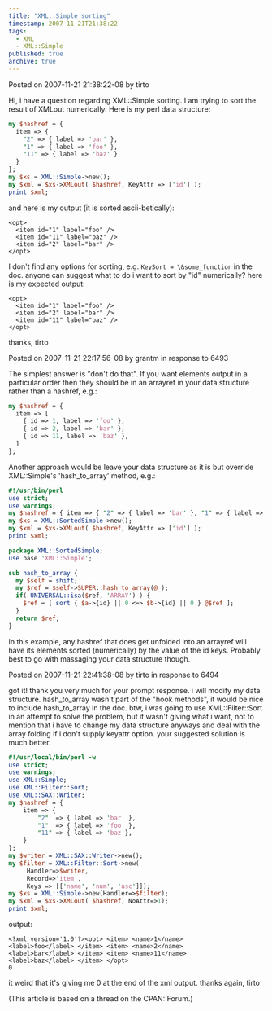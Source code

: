 ```yaml
---
title: "XML::Simple sorting"
timestamp: 2007-11-21T21:38:22
tags:
  - XML
  - XML::Simple
published: true
archive: true
---
```




Posted on 2007-11-21 21:38:22-08 by tirto

Hi, i have a question regarding XML::Simple sorting.
I am trying to sort the result of XMLout numerically.
Here is my perl data structure:

```perl
my $hashref = {
  item => {
    "2" => { label => 'bar' },
    "1" => { label => 'foo' },
    "11" => { label => 'baz' }
  }
};
my $xs = XML::Simple->new();
my $xml = $xs->XMLout( $hashref, KeyAttr => ['id'] );
print $xml;
```

and here is my output (it is sorted ascii-betically):

```
<opt>
  <item id="1" label="foo" />
  <item id="11" label="baz" />
  <item id="2" label="bar" />
</opt>
```

I don't find any options for sorting, e.g. `KeySort = \&some_function`
in the doc. anyone can suggest what to do i want to sort by "id" numerically?
here is my expected output:

```
<opt>
  <item id="1" label="foo" />
  <item id="2" label="bar" />
  <item id="11" label="baz" />
</opt>
```

thanks, tirto

Posted on 2007-11-21 22:17:56-08 by grantm in response to 6493

The simplest answer is "don't do that".
If you want elements output in a particular order then they should
be in an arrayref in your data structure rather than a hashref, e.g.:

```perl
my $hashref = {
  item => [
    { id => 1, label => 'foo' },
    { id => 2, label => 'bar' },
    { id => 11, label => 'baz' },
  ]
};
```

Another approach would be leave your data structure as it is
but override XML::Simple's 'hash_to_array' method, e.g.:

```perl
#!/usr/bin/perl
use strict;
use warnings;
my $hashref = { item => { "2" => { label => 'bar' }, "1" => { label => 'foo' }, "11" => { label => 'baz' } } };
my $xs = XML::SortedSimple->new();
my $xml = $xs->XMLout( $hashref, KeyAttr => ['id'] );
print $xml;

package XML::SortedSimple;
use base 'XML::Simple';

sub hash_to_array {
  my $self = shift;
  my $ref = $self->SUPER::hash_to_array(@_);
  if( UNIVERSAL::isa($ref, 'ARRAY') ) {
    $ref = [ sort { $a->{id} || 0 <=> $b->{id} || 0 } @$ref ];
  }
  return $ref;
}
```

In this example, any hashref that does get unfolded into an arrayref
will have its elements sorted (numerically) by the value of the id keys.
Probably best to go with massaging your data structure though.

Posted on 2007-11-21 22:41:38-08 by tirto in response to 6494

got it! thank you very much for your prompt response.
i will modify my data structure. hash_to_array wasn't part of the "hook methods",
it would be nice to include hash_to_array in the doc.
btw, i was going to use XML::Filter::Sort in an attempt to solve the problem,
but it wasn't giving what i want, not to mention that i have to change
my data structure anyways and deal with the array folding if i don't
supply keyattr option. your suggested solution is much better.

```perl
#!/usr/local/bin/perl -w
use strict;
use warnings;
use XML::Simple;
use XML::Filter::Sort;
use XML::SAX::Writer;
my $hashref = {
    item => {
        "2"  => { label => 'bar' }, 
        "1"  => { label => 'foo' },
        "11" => { label => 'baz'},
    }
};
my $writer = XML::SAX::Writer->new();
my $filter = XML::Filter::Sort->new(
     Handler=>$writer,
     Record=>'item',
     Keys => [['name', 'num', 'asc']]);
my $xs = XML::Simple->new(Handler=>$filter);
my $xml = $xs->XMLout( $hashref, NoAttr=>1);
print $xml;
```

output:

```
<?xml version='1.0'?><opt> <item> <name>1</name>
<label>foo</label> </item> <item> <name>2</name>
<label>bar</label> </item> <item> <name>11</name>
<label>baz</label> </item> </opt>
0
```

it weird that it's giving me 0 at the end of the xml output. thanks again, tirto

(This article is based on a thread on the CPAN::Forum.)
<!-- from http://cpanforum.com/threads/6493 -->

